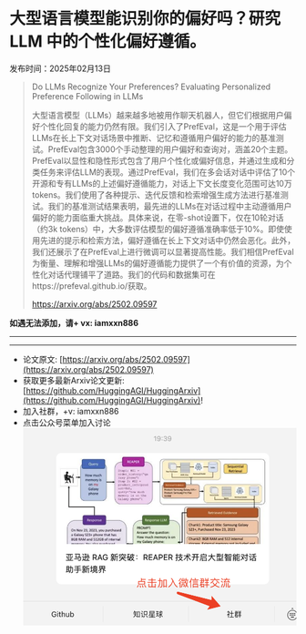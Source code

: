 # 大型语言模型能识别你的偏好吗？研究 LLM 中的个性化偏好遵循。
发布时间：2025年02月13日


> Do LLMs Recognize Your Preferences? Evaluating Personalized Preference Following in LLMs
>
> 大型语言模型（LLMs）越来越多地被用作聊天机器人，但它们根据用户偏好个性化回复的能力仍然有限。我们引入了PrefEval，这是一个用于评估LLMs在长上下文对话场景中推断、记忆和遵循用户偏好的能力的基准测试。PrefEval包含3000个手动整理的用户偏好和查询对，涵盖20个主题。PrefEval以显性和隐性形式包含了用户个性化或偏好信息，并通过生成和分类任务来评估LLM的表现。通过PrefEval，我们在多会话对话中评估了10个开源和专有LLMs的上述偏好遵循能力，对话上下文长度变化范围可达10万tokens。我们使用了各种提示、迭代反馈和检索增强生成方法进行基准测试。我们的基准测试结果表明，最先进的LLMs在对话过程中主动遵循用户偏好的能力面临重大挑战。具体来说，在零-shot设置下，仅在10轮对话（约3k tokens）中，大多数评估模型的偏好遵循准确率低于10%。即使使用先进的提示和检索方法，偏好遵循在长上下文对话中仍然会恶化。此外，我们还展示了在PrefEval上进行微调可以显著提高性能。我们相信PrefEval为衡量、理解和增强LLMs的偏好遵循能力提供了一个有价值的资源，为个性化对话代理铺平了道路。我们的代码和数据集可在https://prefeval.github.io/获取。
>
> https://arxiv.org/abs/2502.09597

**如遇无法添加，请+ vx: iamxxn886**
<hr />


<hr />

- 论文原文: [https://arxiv.org/abs/2502.09597](https://arxiv.org/abs/2502.09597)
- 获取更多最新Arxiv论文更新: [https://github.com/HuggingAGI/HuggingArxiv](https://github.com/HuggingAGI/HuggingArxiv)!
- 加入社群，+v: iamxxn886
- 点击公众号菜单加入讨论
![](https://raw.githubusercontent.com/HuggingAGI/wx_assets/main/2024/07/31/1722434818326-94339e92-22f1-4472-9d27-fed232f70b5d.jpeg)